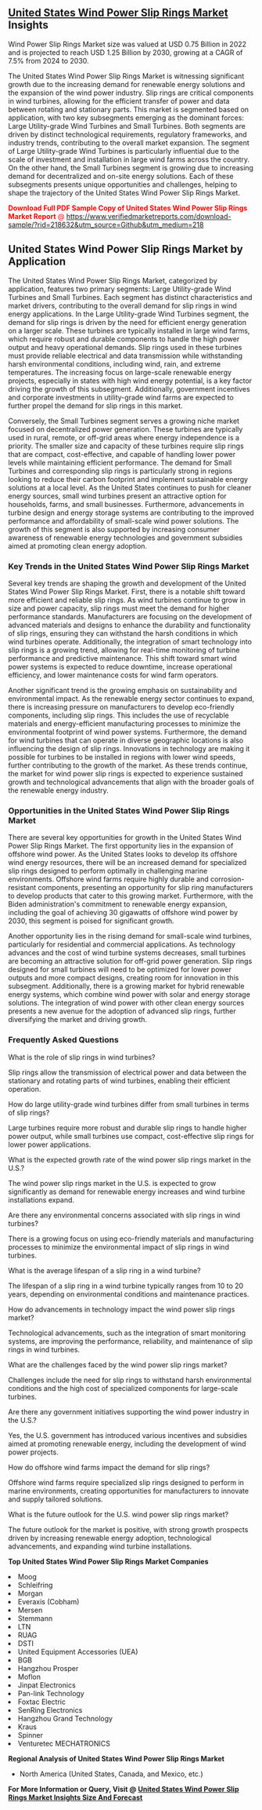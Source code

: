 <h2><a href="https://www.verifiedmarketreports.com/download-sample/?rid=218632&amp;utm_source=Github&amp;utm_medium=218" target="_blank">United States Wind Power Slip Rings Market</a> Insights</h2><p>Wind Power Slip Rings Market size was valued at USD 0.75 Billion in 2022 and is projected to reach USD 1.25 Billion by 2030, growing at a CAGR of 7.5% from 2024 to 2030.</p><p><p>The United States Wind Power Slip Rings Market is witnessing significant growth due to the increasing demand for renewable energy solutions and the expansion of the wind power industry. Slip rings are critical components in wind turbines, allowing for the efficient transfer of power and data between rotating and stationary parts. This market is segmented based on application, with two key subsegments emerging as the dominant forces: Large Utility-grade Wind Turbines and Small Turbines. Both segments are driven by distinct technological requirements, regulatory frameworks, and industry trends, contributing to the overall market expansion. The segment of Large Utility-grade Wind Turbines is particularly influential due to the scale of investment and installation in large wind farms across the country. On the other hand, the Small Turbines segment is growing due to increasing demand for decentralized and on-site energy solutions. Each of these subsegments presents unique opportunities and challenges, helping to shape the trajectory of the United States Wind Power Slip Rings Market. <p><span class=""><span style="color: #ff0000;"><strong>Download Full PDF Sample Copy of United States Wind Power Slip Rings Market Report</strong> @ </span><a href="https://www.verifiedmarketreports.com/download-sample/?rid=218632&amp;utm_source=Github&amp;utm_medium=218" target="_blank">https://www.verifiedmarketreports.com/download-sample/?rid=218632&amp;utm_source=Github&amp;utm_medium=218</a></span></p></p> <h2>United States Wind Power Slip Rings Market by Application</h2> <p>The United States Wind Power Slip Rings Market, categorized by application, features two primary segments: Large Utility-grade Wind Turbines and Small Turbines. Each segment has distinct characteristics and market drivers, contributing to the overall demand for slip rings in wind energy applications. In the Large Utility-grade Wind Turbines segment, the demand for slip rings is driven by the need for efficient energy generation on a larger scale. These turbines are typically installed in large wind farms, which require robust and durable components to handle the high power output and heavy operational demands. Slip rings used in these turbines must provide reliable electrical and data transmission while withstanding harsh environmental conditions, including wind, rain, and extreme temperatures. The increasing focus on large-scale renewable energy projects, especially in states with high wind energy potential, is a key factor driving the growth of this subsegment. Additionally, government incentives and corporate investments in utility-grade wind farms are expected to further propel the demand for slip rings in this market. <p>Conversely, the Small Turbines segment serves a growing niche market focused on decentralized power generation. These turbines are typically used in rural, remote, or off-grid areas where energy independence is a priority. The smaller size and capacity of these turbines require slip rings that are compact, cost-effective, and capable of handling lower power levels while maintaining efficient performance. The demand for Small Turbines and corresponding slip rings is particularly strong in regions looking to reduce their carbon footprint and implement sustainable energy solutions at a local level. As the United States continues to push for cleaner energy sources, small wind turbines present an attractive option for households, farms, and small businesses. Furthermore, advancements in turbine design and energy storage systems are contributing to the improved performance and affordability of small-scale wind power solutions. The growth of this segment is also supported by increasing consumer awareness of renewable energy technologies and government subsidies aimed at promoting clean energy adoption. <h3>Key Trends in the United States Wind Power Slip Rings Market</h3> <p>Several key trends are shaping the growth and development of the United States Wind Power Slip Rings Market. First, there is a notable shift toward more efficient and reliable slip rings. As wind turbines continue to grow in size and power capacity, slip rings must meet the demand for higher performance standards. Manufacturers are focusing on the development of advanced materials and designs to enhance the durability and functionality of slip rings, ensuring they can withstand the harsh conditions in which wind turbines operate. Additionally, the integration of smart technology into slip rings is a growing trend, allowing for real-time monitoring of turbine performance and predictive maintenance. This shift toward smart wind power systems is expected to reduce downtime, increase operational efficiency, and lower maintenance costs for wind farm operators. <p>Another significant trend is the growing emphasis on sustainability and environmental impact. As the renewable energy sector continues to expand, there is increasing pressure on manufacturers to develop eco-friendly components, including slip rings. This includes the use of recyclable materials and energy-efficient manufacturing processes to minimize the environmental footprint of wind power systems. Furthermore, the demand for wind turbines that can operate in diverse geographic locations is also influencing the design of slip rings. Innovations in technology are making it possible for turbines to be installed in regions with lower wind speeds, further contributing to the growth of the market. As these trends continue, the market for wind power slip rings is expected to experience sustained growth and technological advancements that align with the broader goals of the renewable energy industry. <h3>Opportunities in the United States Wind Power Slip Rings Market</h3> <p>There are several key opportunities for growth in the United States Wind Power Slip Rings Market. The first opportunity lies in the expansion of offshore wind power. As the United States looks to develop its offshore wind energy resources, there will be an increased demand for specialized slip rings designed to perform optimally in challenging marine environments. Offshore wind farms require highly durable and corrosion-resistant components, presenting an opportunity for slip ring manufacturers to develop products that cater to this growing market. Furthermore, with the Biden administration's commitment to renewable energy expansion, including the goal of achieving 30 gigawatts of offshore wind power by 2030, this segment is poised for significant growth. <p>Another opportunity lies in the rising demand for small-scale wind turbines, particularly for residential and commercial applications. As technology advances and the cost of wind turbine systems decreases, small turbines are becoming an attractive solution for off-grid power generation. Slip rings designed for small turbines will need to be optimized for lower power outputs and more compact designs, creating room for innovation in this subsegment. Additionally, there is a growing market for hybrid renewable energy systems, which combine wind power with solar and energy storage solutions. The integration of wind power with other clean energy sources presents a new avenue for the adoption of advanced slip rings, further diversifying the market and driving growth. <h3>Frequently Asked Questions</h3> <p>What is the role of slip rings in wind turbines?</p> <p>Slip rings allow the transmission of electrical power and data between the stationary and rotating parts of wind turbines, enabling their efficient operation.</p> <p>How do large utility-grade wind turbines differ from small turbines in terms of slip rings?</p> <p>Large turbines require more robust and durable slip rings to handle higher power output, while small turbines use compact, cost-effective slip rings for lower power applications.</p> <p>What is the expected growth rate of the wind power slip rings market in the U.S.?</p> <p>The wind power slip rings market in the U.S. is expected to grow significantly as demand for renewable energy increases and wind turbine installations expand.</p> <p>Are there any environmental concerns associated with slip rings in wind turbines?</p> <p>There is a growing focus on using eco-friendly materials and manufacturing processes to minimize the environmental impact of slip rings in wind turbines.</p> <p>What is the average lifespan of a slip ring in a wind turbine?</p> <p>The lifespan of a slip ring in a wind turbine typically ranges from 10 to 20 years, depending on environmental conditions and maintenance practices.</p> <p>How do advancements in technology impact the wind power slip rings market?</p> <p>Technological advancements, such as the integration of smart monitoring systems, are improving the performance, reliability, and maintenance of slip rings in wind turbines.</p> <p>What are the challenges faced by the wind power slip rings market?</p> <p>Challenges include the need for slip rings to withstand harsh environmental conditions and the high cost of specialized components for large-scale turbines.</p> <p>Are there any government initiatives supporting the wind power industry in the U.S.?</p> <p>Yes, the U.S. government has introduced various incentives and subsidies aimed at promoting renewable energy, including the development of wind power projects.</p> <p>How do offshore wind farms impact the demand for slip rings?</p> <p>Offshore wind farms require specialized slip rings designed to perform in marine environments, creating opportunities for manufacturers to innovate and supply tailored solutions.</p> <p>What is the future outlook for the U.S. wind power slip rings market?</p> <p>The future outlook for the market is positive, with strong growth prospects driven by increasing renewable energy adoption, technological advancements, and expanding wind turbine installations.</p></p><p><strong>Top United States Wind Power Slip Rings Market Companies</strong></p><div data-test-id=""><p><li>Moog</li><li> Schleifring</li><li> Morgan</li><li> Everaxis (Cobham)</li><li> Mersen</li><li> Stemmann</li><li> LTN</li><li> RUAG</li><li> DSTI</li><li> United Equipment Accessories (UEA)</li><li> BGB</li><li> Hangzhou Prosper</li><li> Moflon</li><li> Jinpat Electronics</li><li> Pan-link Technology</li><li> Foxtac Electric</li><li> SenRing Electronics</li><li> Hangzhou Grand Technology</li><li> Kraus</li><li> Spinner</li><li> Venturetec MECHATRONICS</li></p><div><strong>Regional Analysis of&nbsp;United States Wind Power Slip Rings Market</strong></div><ul><li dir="ltr"><p dir="ltr">North America&nbsp;(United States, Canada, and Mexico, etc.)</p></li></ul><p><strong>For More Information or Query, Visit @&nbsp;</strong><strong><a href="https://www.verifiedmarketreports.com/product/wind-power-slip-rings-market/?utm_source=Github&amp;utm_medium=218" target="_blank">United States Wind Power Slip Rings Market Insights Size And Forecast</a></strong></p></div>
